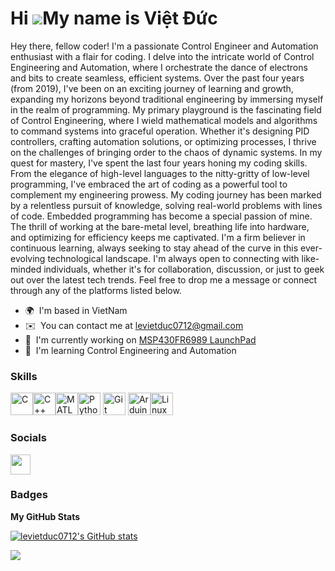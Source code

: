 Hi ![](https://user-images.githubusercontent.com/18350557/176309783-0785949b-9127-417c-8b55-ab5a4333674e.gif)My name is Việt Đức
================================================================================================================================

Hey there, fellow coder! I'm a passionate Control Engineer and Automation enthusiast with a flair for coding. I delve into the intricate world of Control Engineering and Automation, where I orchestrate the dance of electrons and bits to create seamless, efficient systems. Over the past four years (from 2019), I've been on an exciting journey of learning and growth, expanding my horizons beyond traditional engineering by immersing myself in the realm of programming. My primary playground is the fascinating field of Control Engineering, where I wield mathematical models and algorithms to command systems into graceful operation. Whether it's designing PID controllers, crafting automation solutions, or optimizing processes, I thrive on the challenges of bringing order to the chaos of dynamic systems. In my quest for mastery, I've spent the last four years honing my coding skills. From the elegance of high-level languages to the nitty-gritty of low-level programming, I've embraced the art of coding as a powerful tool to complement my engineering prowess. My coding journey has been marked by a relentless pursuit of knowledge, solving real-world problems with lines of code. Embedded programming has become a special passion of mine. The thrill of working at the bare-metal level, breathing life into hardware, and optimizing for efficiency keeps me captivated. I'm a firm believer in continuous learning, always seeking to stay ahead of the curve in this ever-evolving technological landscape. I'm always open to connecting with like-minded individuals, whether it's for collaboration, discussion, or just to geek out over the latest tech trends. Feel free to drop me a message or connect through any of the platforms listed below.

* 🌍  I'm based in VietNam
* ✉️  You can contact me at [levietduc0712@gmail.com](mailto:levietduc0712@gmail.com)
* 🚀  I'm currently working on [MSP430FR6989 LaunchPad](http://github.com/levietduc0712/MSP430FR6989)
* 🧠  I'm learning Control Engineering and Automation

### Skills

<p align="left">
<a href="https://docs.microsoft.com/en-us/cpp/?view=msvc-170" target="_blank" rel="noreferrer"><img src="https://raw.githubusercontent.com/danielcranney/readme-generator/main/public/icons/skills/c-colored.svg" width="36" height="36" alt="C" /></a><a href="https://docs.microsoft.com/en-us/cpp/?view=msvc-170" target="_blank" rel="noreferrer"><img src="https://raw.githubusercontent.com/danielcranney/readme-generator/main/public/icons/skills/cplusplus-colored.svg" width="36" height="36" alt="C++" /></a><a href="https://www.mathworks.com/products/matlab.html" target="_blank" rel="noreferrer"><img src="https://drive.google.com/file/d/1_bHurP7LHR31al5LPbifggNJmMAzteeZ/view?usp=sharing" width="36" height="36" alt="MATLAB" /></a><a href="https://www.python.org/" target="_blank" rel="noreferrer"><img src="https://raw.githubusercontent.com/danielcranney/readme-generator/main/public/icons/skills/python-colored.svg" width="36" height="36" alt="Python" /></a>&nbsp;<a href="https://git-scm.com/" target="_blank" rel="noreferrer"><img src="https://raw.githubusercontent.com/danielcranney/readme-generator/main/public/icons/skills/git-colored.svg" width="36" height="36" alt="Git" /></a>&nbsp;<a href="https://store.arduino.cc/?gclid=Cj0KCQjw2eilBhCCARIsAG0Pf8uueBifykWcsSS4LPESeGQfxGVKJYnzV7bz471XfknQJy_1VINVWM8aAkLtEALw_wcB" target="_blank" rel="noreferrer"><img src="https://raw.githubusercontent.com/danielcranney/readme-generator/main/public/icons/skills/arduino-colored.svg" width="36" height="36" alt="Arduino" /></a><a href="https://www.linux.org" target="_blank" rel="noreferrer"><img src="https://raw.githubusercontent.com/danielcranney/readme-generator/main/public/icons/skills/linux-colored.svg" width="36" height="36" alt="Linux" /></a>
</p>

### Socials

<p align="left"> <a href="https://www.github.com/levietduc0712" target="_blank" rel="noreferrer"> <picture> <source media="(prefers-color-scheme: dark)" srcset="https://raw.githubusercontent.com/danielcranney/readme-generator/main/public/icons/socials/github-dark.svg" /> <source media="(prefers-color-scheme: light)" srcset="https://raw.githubusercontent.com/danielcranney/readme-generator/main/public/icons/socials/github.svg" /> <img src="https://raw.githubusercontent.com/danielcranney/readme-generator/main/public/icons/socials/github.svg" width="32" height="32" /> </picture> </a></p>

### Badges

<b>My GitHub Stats</b>

<a href="http://www.github.com/levietduc0712"><img src="https://github-readme-stats.vercel.app/api?username=levietduc0712&show_icons=true&hide=&count_private=true&title_color=0891b2&text_color=ffffff&icon_color=0891b2&bg_color=1c1917&hide_border=true&show_icons=true" alt="levietduc0712's GitHub stats" /></a>

<a href="http://www.github.com/levietduc0712"><img src="https://github-readme-streak-stats.herokuapp.com/?user=levietduc0712&stroke=ffffff&background=1c1917&ring=0891b2&fire=0891b2&currStreakNum=ffffff&currStreakLabel=0891b2&sideNums=ffffff&sideLabels=ffffff&dates=ffffff&hide_border=true" /></a>
